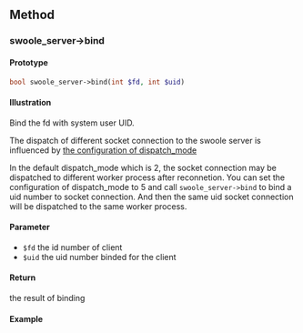 ## Method

### swoole_server->bind

#### Prototype

```php
bool swoole_server->bind(int $fd, int $uid)
```

#### Illustration

Bind the fd with system user UID.

The dispatch of different socket connection to the swoole server is influenced by [the configuration of dispatch_mode](/modules/swoole-server/configuration/dispatch_mode.md)

In the default dispatch_mode which is 2, the socket connection may be dispatched to different worker process after reconnetion. You can set the configuration of dispatch_mode to 5 and call `swoole_server->bind` to bind a uid number to socket connection. And then the same uid socket connection will be dispatched to the same worker process.

#### Parameter

* `$fd`	the id number of client
* `$uid` the uid number binded for the client

#### Return

the result of binding

#### Example
